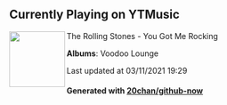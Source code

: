 ## Currently Playing on YTMusic

[<img align="left" width="100" src="https://lh3.googleusercontent.com/xu9V0XDGut7Kd_fXr-ib6YtXLlrg25qH8GR0F6KzLssqMgDHoBsrLza8Xh3wGbQGjzAzRWnumQQRcws">](https://music.youtube.com/watch?v=jNW_LLazHRI)

The Rolling Stones - You Got Me Rocking

**Albums**: Voodoo Lounge

Last updated at 03/11/2021 19:29

#### Generated with [20chan/github-now](https://github.com/20chan/github-now)


<!--
**20chan/20chan** is a ✨ _special_ ✨ repository because its `README.md` (this file) appears on your GitHub profile.

Here are some ideas to get you started:

- 🔭 I’m currently working on ...
- 🌱 I’m currently learning ...
- 👯 I’m looking to collaborate on ...
- 🤔 I’m looking for help with ...
- 💬 Ask me about ...
- 📫 How to reach me: ...
- 😄 Pronouns: ...
- ⚡ Fun fact: ...
-->
